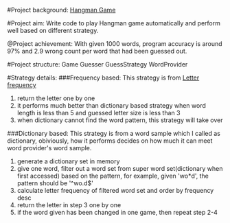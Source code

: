 #Project background:
[Hangman Game](https://en.wikipedia.org/wiki/Hangman_(game))

#Project aim:
Write code to play Hangman game automatically and perform well based on different strategy.

@Project achievement:
With given 1000 words, program accuracy is around 97% and 2.9 wrong count per word that had been guessed out.

#Project structure:
Game
Guesser
GuessStrategy
WordProvider

#Strategy details:
###Frequency based:
This strategy is from [Letter frequency](https://en.wikipedia.org/wiki/Letter_frequency)
1. return the letter one by one
2. it performs much better than dictionary based strategy when word length is less than 5 and guessed letter size is less than 3
3. when dictionary cannot find the word pattern, this strategy will take over

###Dictionary based:
This strategy is from a word sample which I called as dictionary, obiviously, how it performs decides on how much it can meet word provider's word sample.
1. generate a dictionary set in memory
2. give one word, filter out a word set from super word set(dictionary when first accessed) based on the pattern, for example, given 'wo*d', the pattern should be '^wo.d$'
3. calculate letter frequency of filtered word set and order by frequency desc
4. return the letter in step 3 one by one
5. if the word given has been changed in one game, then repeat step 2-4
